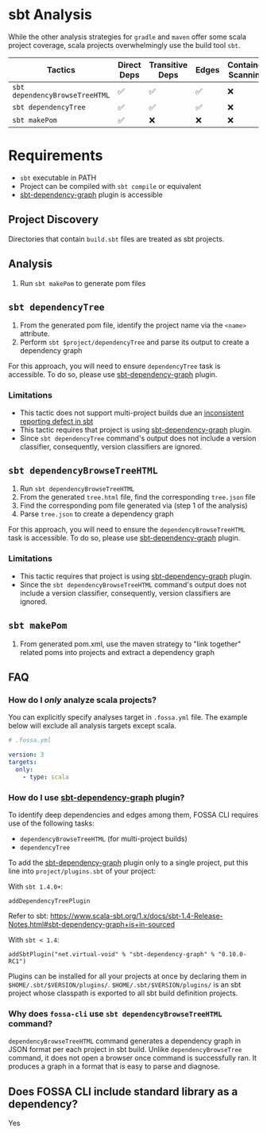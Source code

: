# sbt Analysis

While the other analysis strategies for `gradle` and `maven` offer some scala project coverage, scala projects overwhelmingly use the build tool `sbt`.

| Tactics                        | Direct Deps        | Transitive Deps    | Edges              | Container Scanning |
| ------------------------------ | ------------------ | ------------------ | ------------------ | ------------------ |
| `sbt dependencyBrowseTreeHTML` | :white_check_mark: | :white_check_mark: | :white_check_mark: | :x:                |
| `sbt dependencyTree`           | :white_check_mark: | :white_check_mark: | :white_check_mark: | :x:                |
| `sbt makePom`                  | :white_check_mark: | :x:                | :x:                | :x:                |
 
# Requirements

- `sbt` executable in PATH
- Project can be compiled with `sbt compile` or equivalent
- [sbt-dependency-graph](#how-do-i-use-sbt-dependency-graph-plugin) plugin is accessible

## Project Discovery

Directories that contain `build.sbt` files are treated as sbt projects.

## Analysis

1. Run `sbt makePom` to generate pom files

## `sbt dependencyTree`

1. From the generated pom file, identify the project name via the `<name>` attribute.
2. Perform `sbt $project/dependencyTree` and parse its output to create a dependency graph

For this approach, you will need to ensure `dependencyTree` task is accessible. To do so, 
please use [sbt-dependency-graph](#how-do-i-use-sbt-dependency-graph-plugin) plugin.

### Limitations

- This tactic does not support multi-project builds due an [inconsistent reporting defect in sbt](https://github.com/sbt/sbt/issues/6905)
- This tactic requires that project is using [sbt-dependency-graph](#how-do-i-use-sbt-dependency-graph-plugin) plugin.
- Since `sbt dependencyTree` command's output does not include a version classifier, consequently, version classifiers are ignored.

## `sbt dependencyBrowseTreeHTML`

1. Run `sbt dependencyBrowseTreeHTML`
2. From the generated `tree.html` file, find the corresponding `tree.json` file
3. Find the corresponding pom file generated via (step 1 of the analysis)
4. Parse `tree.json` to create a dependency graph

For this approach, you will need to ensure the `dependencyBrowseTreeHTML` task is accessible. To do so, 
please use [sbt-dependency-graph](#how-do-i-use-sbt-dependency-graph-plugin) plugin.

### Limitations

- This tactic requires that project is using [sbt-dependency-graph](#how-do-i-use-sbt-dependency-graph-plugin) plugin.
- Since the `sbt dependencyBrowseTreeHTML` command's output does not include a version classifier, consequently, version classifiers are ignored.

## `sbt makePom`

1. From generated pom.xml, use the maven strategy to "link together" related poms into projects and extract a dependency graph

## FAQ

### How do I *only* analyze scala projects?

You can explicitly specify analyses target in `.fossa.yml` file. 
The example below will exclude all analysis targets except scala. 

```yaml
# .fossa.yml 

version: 3
targets:
  only:
    - type: scala
```

### How do I use [sbt-dependency-graph](https://github.com/sbt/sbt-dependency-graph) plugin?

To identify deep dependencies and edges among them, FOSSA CLI requires use of the following tasks:

- `dependencyBrowseTreeHTML` (for multi-project builds)
- `dependencyTree`

To add the [sbt-dependency-graph](https://github.com/sbt/sbt-dependency-graph) plugin only to a single project, 
put this line into `project/plugins.sbt` of your project:

With `sbt 1.4.0+`:

```
addDependencyTreePlugin
```
Refer to sbt: https://www.scala-sbt.org/1.x/docs/sbt-1.4-Release-Notes.html#sbt-dependency-graph+is+in-sourced


With `sbt < 1.4`:

```
addSbtPlugin("net.virtual-void" % "sbt-dependency-graph" % "0.10.0-RC1")
```

Plugins can be installed for all your projects at once by declaring them in `$HOME/.sbt/$VERSION/plugins/`.
`$HOME/.sbt/$VERSION/plugins/` is an sbt project whose classpath is exported to all sbt build definition projects.

### Why does `fossa-cli` use `sbt dependencyBrowseTreeHTML` command?

`dependencyBrowseTreeHTML` command generates a dependency graph in JSON
format per each project in sbt build. Unlike `dependencyBrowseTree` command, 
it does not open a browser once command is successfully ran. It produces a graph
in a format that is easy to parse and diagnose.

## Does FOSSA CLI include standard library as a dependency?

Yes